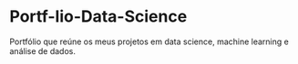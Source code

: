 # Portf-lio-Data-Science
Portfólio que reúne os meus projetos em data science, machine learning e análise de dados.
